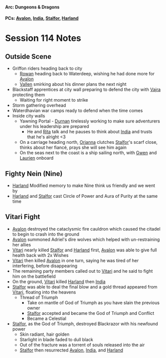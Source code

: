 #### Arc: Dungeons & Dragons
#### PCs: [Avalon](PCs/Current/Avalon.md), [India](PCs/Current/India.md), [Stalfor](PCs/Current/Stalfor.md), [Harland](PCs/Current/Harland.md)

# Session 114 Notes
## Outside Scene
- Griffon riders heading back to city
	- [Rowan](NPCs/Living/Rowan.md) heading back to Waterdeep, wishing he had done more for [Avalon](PCs/Current/Avalon.md)
	- [Vallen](NPCs/Living/Vallen.md) smirking about his dinner plans the next night
- Blackstaff apprentices at city wall preparing to defend the city with [Vajra](NPCs/Living/Vajra.md) protecting them
	- Waiting for right moment to strike
- Storm gathering overhead
- Waterdhavian war camps ready to defend when the time comes
- Inside city walls
	- Yawning Portal  - [Durnan](NPCs/Living/Durnanmd) tirelessly working to make sure adventurers under his leadership are prepared
		- He and [Rita](NPCs/Living/Rita.md) talk and he pauses to think about [India](PCs/Current/India.md) and trusts that he's alright <3
	- On a carriage heading north, [Orianna](NPCs/Living/Orianna.md) clutches [Stalfor](PCs/Current/Stalfor.md)'s scarf close, thinks about her fiancé, prays she will see him again
	- On the seas next to the coast is a ship sailing north, with [Gwen](Gwen.md) and [Laurien](NPCs/Living/Laurien.md) onboard

## Fighty Nein (Nine)
- [Harland](PCs/Current/Harland.md) Modified memory to make Nine think us friendly and we went by
- [Harland](PCs/Current/Harland.md) and [Stalfor](PCs/Current/Stalfor.md) cast Circle of Power and Aura of Purity at the same time

## Vitari Fight
- [Avalon](PCs/Current/Avalon.md) destroyed the cataclysmic fire cauldron which caused the citadel to begin to crash into the ground
- [Avalon](PCs/Current/Avalon.md) summoned Adriel's dire wolves which helped with un-restraining her allies
- [Vitari](PCs/Past/Vitari.md) nearly killed [Stalfor](PCs/Current/Stalfor.md) and [Harland](PCs/Current/Harland.md) first, [Avalon](PCs/Current/Avalon.md) was able to give full health back with 2x Wishes
- [Vitari](PCs/Past/Vitari.md) then killed [Avalon](PCs/Current/Avalon.md) in one turn, saying he was tired of her interfering, before disappearing
- The remaining party members called out to [Vitari](PCs/Past/Vitari.md) and he said to fight him on the battlefield
- On the ground, [Vitari](PCs/Past/Vitari.md) killed [Harland](PCs/Current/Harland.md) then [India](PCs/Current/India.md)
- [Stalfor](PCs/Current/Stalfor.md) was able to deal the final blow and a gold thread appeared from [Vitari](PCs/Past/Vitari.md), floating into the heavens
	- Thread of Triumph
		- Take on mantle of God of Triumph as you have slain the previous owner
		- [Stalfor](PCs/Current/Stalfor.md) accepted and became the God of Triumph and Conflict
		- Became a Celestial
- [Stalfor](PCs/Current/Stalfor.md), as the God of Triumph, destroyed Blackrazor with his newfound power
	- Skin radiant, hair golden
	- Starlight in blade faded to dull black
	- Out of the fracture was a torrent of souls released into the air
	- [Stalfor](PCs/Current/Stalfor.md) then resurrected [Avalon](PCs/Current/Avalon.md), [India](PCs/Current/India.md), and [Harland](PCs/Current/Harland.md)